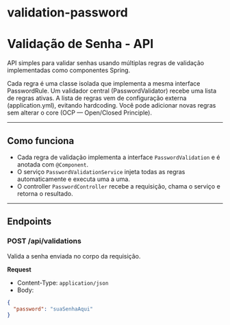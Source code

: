# validation-password

# Validação de Senha - API

API simples para validar senhas usando múltiplas regras de validação implementadas como componentes Spring.

Cada regra é uma classe isolada que implementa a mesma interface PasswordRule.
Um validador central (PasswordValidator) recebe uma lista de regras ativas.
A lista de regras vem de configuração externa (application.yml), evitando hardcoding.
Você pode adicionar novas regras sem alterar o core (OCP — Open/Closed Principle).

---

## Como funciona

- Cada regra de validação implementa a interface `PasswordValidation` e é anotada com `@Component`.
- O serviço `PasswordValidationService` injeta todas as regras automaticamente e executa uma a uma.
- O controller `PasswordController` recebe a requisição, chama o serviço e retorna o resultado.

---

## Endpoints

### POST /api/validations

Valida a senha enviada no corpo da requisição.

**Request**

- Content-Type: `application/json`
- Body:

```json
{
  "password": "suaSenhaAqui"
}


